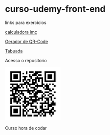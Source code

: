 # curso-udemy-front-end
links para exercícios

<a href="https://jabess7.github.io/curso-udemy-front-end/JavaScript/14_CALCULADORA_IMC/index">calculadora imc</a>

<a href="https://jabess7.github.io/curso-udemy-front-end/JavaScript/12_GERADOR_QR/index">Gerador de QR-Code</a>

<a href="https://jabess7.github.io/curso-udemy-front-end/JavaScript/11_TABOADA/index">Tabuada</a>


Acesso o repositorio

![alt text](image.png)

 Curso hora de codar
